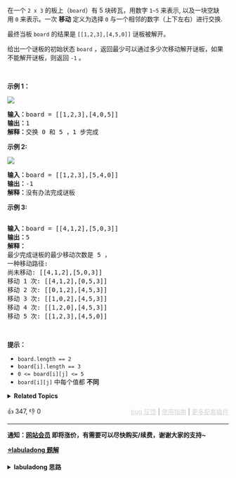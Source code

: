 <p>在一个 <code>2 x 3</code> 的板上（<code>board</code>）有 5 块砖瓦，用数字 <code>1~5</code> 来表示, 以及一块空缺用&nbsp;<code>0</code>&nbsp;来表示。一次 <strong>移动</strong> 定义为选择&nbsp;<code>0</code>&nbsp;与一个相邻的数字（上下左右）进行交换.</p>

<p>最终当板&nbsp;<code>board</code>&nbsp;的结果是&nbsp;<code>[[1,2,3],[4,5,0]]</code>&nbsp;谜板被解开。</p>

<p>给出一个谜板的初始状态&nbsp;<code>board</code>&nbsp;，返回最少可以通过多少次移动解开谜板，如果不能解开谜板，则返回 <code>-1</code> 。</p>

<p>&nbsp;</p>

<p><strong>示例 1：</strong></p>

<p><img src="https://assets.leetcode.com/uploads/2021/06/29/slide1-grid.jpg" /></p>

<pre>
<strong>输入：</strong>board = [[1,2,3],[4,0,5]]
<strong>输出：</strong>1
<strong>解释：</strong>交换 0 和 5 ，1 步完成
</pre>

<p><strong>示例 2:</strong></p>

<p><img src="https://assets.leetcode.com/uploads/2021/06/29/slide2-grid.jpg" /></p>

<pre>
<strong>输入：</strong>board = [[1,2,3],[5,4,0]]
<strong>输出：</strong>-1
<strong>解释：</strong>没有办法完成谜板
</pre>

<p><strong>示例 3:</strong></p>

<p><img alt="" src="https://assets.leetcode.com/uploads/2021/06/29/slide3-grid.jpg" /></p>

<pre>
<strong>输入：</strong>board = [[4,1,2],[5,0,3]]
<strong>输出：</strong>5
<strong>解释：</strong>
最少完成谜板的最少移动次数是 5 ，
一种移动路径:
尚未移动: [[4,1,2],[5,0,3]]
移动 1 次: [[4,1,2],[0,5,3]]
移动 2 次: [[0,1,2],[4,5,3]]
移动 3 次: [[1,0,2],[4,5,3]]
移动 4 次: [[1,2,0],[4,5,3]]
移动 5 次: [[1,2,3],[4,5,0]]
</pre>

<p>&nbsp;</p>

<p><strong>提示：</strong></p>

<ul> 
 <li><code>board.length == 2</code></li> 
 <li><code>board[i].length == 3</code></li> 
 <li><code>0 &lt;= board[i][j] &lt;= 5</code></li> 
 <li><code>board[i][j]</code>&nbsp;中每个值都 <strong>不同</strong></li> 
</ul>

<details><summary><strong>Related Topics</strong></summary>广度优先搜索 | 记忆化搜索 | 数组 | 动态规划 | 回溯 | 矩阵</details><br>

<div>👍 347, 👎 0<span style='float: right;'><span style='color: gray;'><a href='https://github.com/labuladong/fucking-algorithm/issues' target='_blank' style='color: lightgray;text-decoration: underline;'>bug 反馈</a> | <a href='https://labuladong.online/algo/fname.html?fname=jb插件简介' target='_blank' style='color: lightgray;text-decoration: underline;'>使用指南</a> | <a href='https://labuladong.online/algo/' target='_blank' style='color: lightgray;text-decoration: underline;'>更多配套插件</a></span></span></div>

<div id="labuladong"><hr>

**通知：[网站会员](https://labuladong.online/algo/intro/site-vip/) 即将涨价，有需要可以尽快购买/续费，谢谢大家的支持~**



<p><strong><a href="https://labuladong.online/algo/practice-in-action/sliding-puzzle/" target="_blank">⭐️labuladong 题解</a></strong></p>
<details><summary><strong>labuladong 思路</strong></summary>


<div id="labuladong_solution_zh">

## 基本思路

这题可以用 BFS 算法解决。BFS 算法并不只是一个寻路算法，而是一种暴力搜索算法，只要涉及暴力穷举的问题，BFS 就可以用，而且可以最快地穷举出答案，关于 BFS 算法原理可以看 [BFS 算法框架](https://labuladong.online/algo/essential-technique/bfs-framework/)。

**详细题解**：
  - [如何用 BFS 算法秒杀各种智力题](https://labuladong.online/algo/practice-in-action/sliding-puzzle/)
  - [【强化练习】BFS 经典习题 II](https://labuladong.online/algo/problem-set/bfs-ii/)

</div>





<div id="solution">

## 解法代码



<div class="tab-panel"><div class="tab-nav">
<button data-tab-item="cpp" class="tab-nav-button btn " data-tab-group="default" onclick="switchTab(this)">cpp🤖</button>

<button data-tab-item="python" class="tab-nav-button btn " data-tab-group="default" onclick="switchTab(this)">python🤖</button>

<button data-tab-item="java" class="tab-nav-button btn active" data-tab-group="default" onclick="switchTab(this)">java🟢</button>

<button data-tab-item="go" class="tab-nav-button btn " data-tab-group="default" onclick="switchTab(this)">go🤖</button>

<button data-tab-item="javascript" class="tab-nav-button btn " data-tab-group="default" onclick="switchTab(this)">javascript🤖</button>
</div><div class="tab-content">
<div data-tab-item="cpp" class="tab-item " data-tab-group="default"><div class="highlight">

```cpp
// 注意：cpp 代码由 chatGPT🤖 根据我的 java 代码翻译。
// 本代码的正确性已通过力扣验证，如有疑问，可以对照 java 代码查看。

#include <vector>
#include <string>
#include <queue>
#include <unordered_set>
using namespace std;

class Solution {
public:
    int slidingPuzzle(vector<vector<int>>& board) {
        int m = 2, n = 3;
        string target = "123450";
        // 将 2x3 的数组转化成字符串作为 BFS 的起点
        string start;
        for (int i = 0; i < m; i++) {
            for (int j = 0; j < n; j++) {
                start += to_string(board[i][j]);
            }
        }

        // 记录一维字符串的相邻索引
        vector<vector<int>> neighbor = {
            {1, 3},
            {0, 4, 2},
            {1, 5},
            {0, 4},
            {3, 1, 5},
            {4, 2}
        };

        // ****** BFS 算法框架开始 ******
        queue<string> q;
        unordered_set<string> visited;
        // 从起点开始 BFS 搜索
        q.push(start);
        visited.insert(start);

        int step = 0;
        while (!q.empty()) {
            int sz = q.size();
            for (int i = 0; i < sz; i++) {
                string cur = q.front();
                q.pop();
                // 判断是否达到目标局面
                if (target == cur) {
                    return step;
                }
                // 找到数字 0 的索引
                int idx = 0;
                for (; cur[idx] != '0'; idx++) ;
                // 将数字 0 和相邻的数字交换位置
                for (int adj : neighbor[idx]) {
                    string new_board = swap(cur, adj, idx);
                    // 防止走回头路
                    if (!visited.count(new_board)) {
                        q.push(new_board);
                        visited.insert(new_board);
                    }
                }
            }
            step++;
        }
        // ****** BFS 算法框架结束 ******
        return -1;
    }

private:
    // Helper function to swap characters in a string
    string swap(string s, int i, int j) {
        char temp = s[i];
        s[i] = s[j];
        s[j] = temp;
        return s;
    }
};
```

</div></div>

<div data-tab-item="python" class="tab-item " data-tab-group="default"><div class="highlight">

```python
# 注意：python 代码由 chatGPT🤖 根据我的 java 代码翻译。
# 本代码的正确性已通过力扣验证，如有疑问，可以对照 java 代码查看。

class Solution:
    def slidingPuzzle(self, board: List[List[int]]) -> int:
        m, n = 2, 3
        target = "123450"
        # 将 2x3 的数组转化成字符串作为 BFS 的起点
        start = ''.join(str(num) for row in board for num in row)

        # 记录一维字符串的相邻索引
        neighbor = [
            [1, 3],
            [0, 4, 2],
            [1, 5],
            [0, 4],
            [3, 1, 5],
            [4, 2]
        ]

        # ****** BFS 算法框架开始 ******
        q = deque([start])
        visited = set([start])

        # 从起点开始 BFS 搜索
        step = 0
        while q:
            sz = len(q)
            for _ in range(sz):
                cur = q.popleft()
                # 判断是否达到目标局面
                if target == cur:
                    return step
                # 找到数字 0 的索引
                idx = cur.index('0')
                # 将数字 0 和相邻的数字交换位置
                for adj in neighbor[idx]:
                    new_board = self.swap(list(cur), adj, idx)
                    # 防止走回头路
                    if new_board not in visited:
                        q.append(new_board)
                        visited.add(new_board)
            step += 1
        # ****** BFS 算法框架结束 ******
        return -1

    def swap(self, chars, i, j):
        chars[i], chars[j] = chars[j], chars[i]
        return ''.join(chars)
```

</div></div>

<div data-tab-item="java" class="tab-item active" data-tab-group="default"><div class="highlight">

```java
class Solution {
    public int slidingPuzzle(int[][] board) {
        int m = 2, n = 3;
        StringBuilder sb = new StringBuilder();
        String target = "123450";
        // 将 2x3 的数组转化成字符串作为 BFS 的起点
        for (int i = 0; i < m; i++) {
            for (int j = 0; j < n; j++) {
                sb.append(board[i][j]);
            }
        }
        String start = sb.toString();

        // 记录一维字符串的相邻索引
        int[][] neighbor = new int[][]{
                {1, 3},
                {0, 4, 2},
                {1, 5},
                {0, 4},
                {3, 1, 5},
                {4, 2}
        };

        // ****** BFS 算法框架开始 ******
        Queue<String> q = new LinkedList<>();
        HashSet<String> visited = new HashSet<>();
        // 从起点开始 BFS 搜索
        q.offer(start);
        visited.add(start);

        int step = 0;
        while (!q.isEmpty()) {
            int sz = q.size();
            for (int i = 0; i < sz; i++) {
                String cur = q.poll();
                // 判断是否达到目标局面
                if (target.equals(cur)) {
                    return step;
                }
                // 找到数字 0 的索引
                int idx = 0;
                for (; cur.charAt(idx) != '0'; idx++) ;
                // 将数字 0 和相邻的数字交换位置
                for (int adj : neighbor[idx]) {
                    String new_board = swap(cur.toCharArray(), adj, idx);
                    // 防止走回头路
                    if (!visited.contains(new_board)) {
                        q.offer(new_board);
                        visited.add(new_board);
                    }
                }
            }
            step++;
        }
        // ****** BFS 算法框架结束 ******
        return -1;
    }

    private String swap(char[] chars, int i, int j) {
        char temp = chars[i];
        chars[i] = chars[j];
        chars[j] = temp;
        return new String(chars);
    }

}
```

</div></div>

<div data-tab-item="go" class="tab-item " data-tab-group="default"><div class="highlight">

```go
// 注意：go 代码由 chatGPT🤖 根据我的 java 代码翻译。
// 本代码的正确性已通过力扣验证，如有疑问，可以对照 java 代码查看。

func slidingPuzzle(board [][]int) int {
    m, n := 2, 3
    target := "123450"
    // 将 2x3 的数组转化成字符串作为 BFS 的起点
    start := ""
    for i := 0; i < m; i++ {
        for j := 0; j < n; j++ {
            start += strconv.Itoa(board[i][j])
        }
    }

    // 记录一维字符串的相邻索引
    neighbor := [][]int{
        {1, 3},
        {0, 4, 2},
        {1, 5},
        {0, 4},
        {3, 1, 5},
        {4, 2},
    }

    // ****** BFS 算法框架开始 ******
    q := []string{start}
    visited := make(map[string]bool)
    visited[start] = true

    // 从起点开始 BFS 搜索
    step := 0
    for len(q) > 0 {
        sz := len(q)
        for i := 0; i < sz; i++ {
            cur := q[0]
            q = q[1:]
            // 判断是否达到目标局面
            if cur == target {
                return step
            }
            // 找到数字 0 的索引
            idx := 0
            for ; cur[idx] != '0'; idx++ {}
            // 将数字 0 和相邻的数字交换位置
            for _, adj := range neighbor[idx] {
                newBoard := swap(cur, adj, idx)
                // 防止走回头路
                if !visited[newBoard] {
                    q = append(q, newBoard)
                    visited[newBoard] = true
                }
            }
        }
        step++
    }
    // ****** BFS 算法框架结束 ******
    return -1
}

// Helper function to swap characters in a string at given indices
func swap(s string, i, j int) string {
    runes := []rune(s)
    runes[i], runes[j] = runes[j], runes[i]
    return string(runes)
}
```

</div></div>

<div data-tab-item="javascript" class="tab-item " data-tab-group="default"><div class="highlight">

```javascript
// 注意：javascript 代码由 chatGPT🤖 根据我的 java 代码翻译。
// 本代码的正确性已通过力扣验证，如有疑问，可以对照 java 代码查看。

var slidingPuzzle = function(board) {
    let m = 2, n = 3;
    let sb = [];
    let target = "123450";
    // 将 2x3 的数组转化成字符串作为 BFS 的起点
    for (let i = 0; i < m; i++) {
        for (let j = 0; j < n; j++) {
            sb.push(board[i][j]);
        }
    }
    let start = sb.join('');

    // 记录一维字符串的相邻索引
    let neighbor = [
        [1, 3],
        [0, 4, 2],
        [1, 5],
        [0, 4],
        [3, 1, 5],
        [4, 2]
    ];

    // ****** BFS 算法框架开始 ******
    let q = [];
    let visited = new Set();
    // 从起点开始 BFS 搜索
    q.push(start);
    visited.add(start);

    let step = 0;
    while (q.length > 0) {
        let sz = q.length;
        for (let i = 0; i < sz; i++) {
            let cur = q.shift();
            // 判断是否达到目标局面
            if (target === cur) {
                return step;
            }
            // 找到数字 0 的索引
            let idx = 0;
            for (; cur.charAt(idx) !== '0'; idx++);
            // 将数字 0 和相邻的数字交换位置
            for (let adj of neighbor[idx]) {
                let new_board = swap(cur.split(''), adj, idx);
                // 防止走回头路
                if (!visited.has(new_board)) {
                    q.push(new_board);
                    visited.add(new_board);
                }
            }
        }
        step++;
    }
    // ****** BFS 算法框架结束 ******
    return -1;
};

var swap = function(chars, i, j) {
    let temp = chars[i];
    chars[i] = chars[j];
    chars[j] = temp;
    return chars.join('');
};
```

</div></div>
</div></div>

<hr /><details open hint-container details><summary style="font-size: medium"><strong>🌟🌟 算法可视化 🌟🌟</strong></summary><div id="data_sliding-puzzle"  ></div><div class="resizable aspect-ratio-container" style="height: 100%;">
<div id="iframe_sliding-puzzle"></div></div>
</details><hr /><br />

</div>
</details>
</div>





